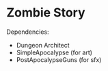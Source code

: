 # Zombie Story
Dependencies:
 * Dungeon Architect
 * SimpleApocalypse (for art)
 * PostApocalypseGuns (for sfx)
